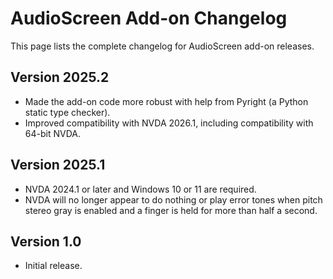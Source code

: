 # AudioScreen Add-on Changelog

This page lists the complete changelog for AudioScreen add-on releases.

## Version 2025.2

* Made the add-on code more robust with help from Pyright (a Python static type checker).
* Improved compatibility with NVDA 2026.1, including compatibility with 64-bit NVDA.

## Version 2025.1

* NVDA 2024.1 or later and Windows 10 or 11 are required.
* NVDA will no longer appear to do nothing or play error tones when pitch stereo gray is enabled and a finger is held for more than half a second.




## Version 1.0

* Initial release.
